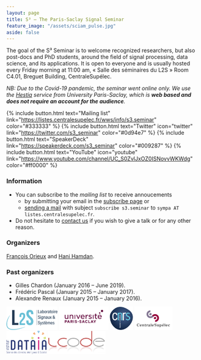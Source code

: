```yaml
---
layout: page
title: S³ — The Paris-Saclay Signal Seminar
feature_image: "/assets/sciam_pulse.jpg"
aside: false
---
```


The goal of the S³ Seminar is to welcome recognized researchers, but also post-docs and PhD students, around the field of signal processing, data science, and its applications. It is open to everyone and is usually hosted every Friday morning at 11:00 am, « Salle des séminaires du L2S » Room C4.01, Breguet Building, CentraleSupélec.

_NB: Due to the Covid-19 pandemic, the seminar went online only. We use the
[Hestia](https://hestia.universite-paris-saclay.fr/) service from University
Paris-Saclay, which is **web based and does not require an account for the
audience**._

{% include button.html text="Mailing list" link="https://listes.centralesupelec.fr/wws/info/s3.seminar" color="#333333" %} {% include button.html text="Twitter" icon="twitter" link="https://twitter.com/s3_seminar" color="#0d94e7" %} {% include button.html text="SpeakerDeck" link="https://speakerdeck.com/s3_seminar" color="#009287" %} {% include button.html text="YouTube" icon="youtube" link="https://www.youtube.com/channel/UC_S0ZvlJxOZ0ISNovvWKWdg" color="#ff0000" %}

### Information

- You can subscribe to the _mailing list_ to receive annoucements
  - by submitting your email in the [subscribe
    page](https://listes.centralesupelec.fr/wws/subscribe/s3.seminar) or
  - [sending a mail](mailto:sympa@listes.centralesupelec.fr?subject=sub%20s3.seminar) with subject `subscribe s3.seminar` to `sympa AT listes.centralesupelec.fr`.
- Do not hesitate to [contact us](mailto:seminaire.scube@l2s.centralesupelec.fr) if you wish to give a talk or for any other reason.

### Organizers

[François Orieux](https://pro.orieux.fr) and [Hani Hamdan](https://www.l2s.centralesupelec.fr/u/hamdan-hani/).

### Past organizers

- Gilles Chardon (January 2016 – June 2019).
- Frédéric Pascal (January 2015 – January 2017).
- Alexandre Renaux (January 2015 – January 2016).

<a href="https://www.l2s.centralesupelec.fr"><img src="./assets/cropped-L2S.png" alt="L2S logo" style="height:60px;"><a/>
<img src="./assets/PSlogo.jpg" alt="Paris-Saclay logo" style="height:60px;">
<img src="./assets/cnrslogo.jpg" alt="CNRS logo" style="height:60px;">
<img src="./assets/CSlogo.jpg" alt="CentraleSupélec logo" style="height:60px;">
<img src="./assets/dataia_logo.png" alt="DATAIA logo" style="height:60px;">
<img src="./assets/icode_logo.png" alt="ICODE logo" style="height:60px;">
